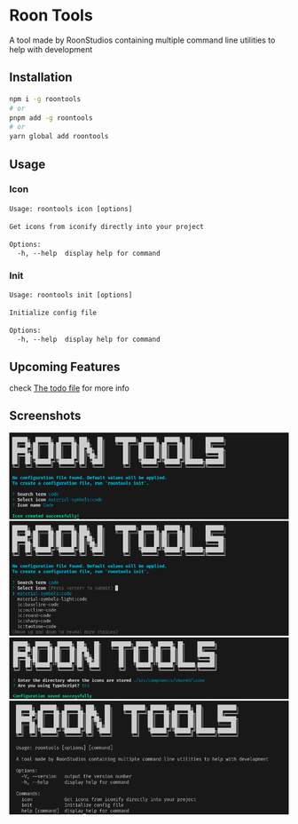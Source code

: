 # Roon Tools
  
A tool made by RoonStudios containing multiple command line utilities to help with development

## Installation

```sh
npm i -g roontools
# or
pnpm add -g roontools
# or
yarn global add roontools
```

## Usage

### Icon
```
Usage: roontools icon [options]

Get icons from iconify directly into your project

Options:
  -h, --help  display help for command

```

### Init
```
Usage: roontools init [options]

Initialize config file

Options:
  -h, --help  display help for command

```



## Upcoming Features

check [The todo file](TODO.md) for more info 

## Screenshots
![](assets/screenshots/04-icon-success.png)
![](assets/screenshots/03-selecting-icon.png)
![](assets/screenshots/02-init.png)
![](assets/screenshots/01-help-screen.png)
